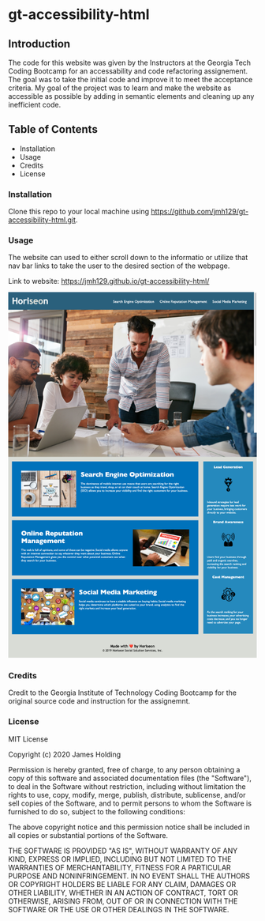 # gt-accessibility-html
## Introduction
The code for this website was given by the Instructors at the Georgia Tech Coding Bootcamp for an accessability and code refactoring assignement. The goal was to take the initial code and improve it to meet the acceptance criteria. My goal of the project was to learn and make the website as accessible as possible by adding in semantic elements and cleaning up any inefficient code. 

## Table of Contents
- Installation
- Usage
- Credits
- License

### Installation
Clone this repo to your local machine using https://github.com/jmh129/gt-accessibility-html.git.
### Usage
The website can used to either scroll down to the informatio or utilize that nav bar links to take the user to the desired section of the webpage. 

Link to website: https://jmh129.github.io/gt-accessibility-html/ 


![Alt Text](https://github.com/jmh129/gt-accessibility-html/blob/develop/assets/images/gt-accessibiliy-html.png?raw=true)

### Credits
Credit to the Georgia Institute of Technology Coding Bootcamp for the original source code and instruction for the assignemnt. 
### License

MIT License

Copyright (c) 2020 James Holding

Permission is hereby granted, free of charge, to any person obtaining a copy
of this software and associated documentation files (the "Software"), to deal
in the Software without restriction, including without limitation the rights
to use, copy, modify, merge, publish, distribute, sublicense, and/or sell
copies of the Software, and to permit persons to whom the Software is
furnished to do so, subject to the following conditions:

The above copyright notice and this permission notice shall be included in all
copies or substantial portions of the Software.

THE SOFTWARE IS PROVIDED "AS IS", WITHOUT WARRANTY OF ANY KIND, EXPRESS OR
IMPLIED, INCLUDING BUT NOT LIMITED TO THE WARRANTIES OF MERCHANTABILITY,
FITNESS FOR A PARTICULAR PURPOSE AND NONINFRINGEMENT. IN NO EVENT SHALL THE
AUTHORS OR COPYRIGHT HOLDERS BE LIABLE FOR ANY CLAIM, DAMAGES OR OTHER
LIABILITY, WHETHER IN AN ACTION OF CONTRACT, TORT OR OTHERWISE, ARISING FROM,
OUT OF OR IN CONNECTION WITH THE SOFTWARE OR THE USE OR OTHER DEALINGS IN THE
SOFTWARE.
